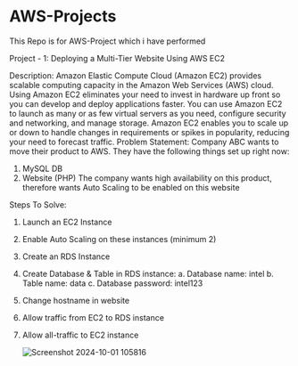 # AWS-Projects
This Repo is for AWS-Project which i have performed

Project - 1: Deploying a Multi-Tier Website Using AWS EC2

Description:
Amazon Elastic Compute Cloud (Amazon EC2) provides scalable computing
capacity in the Amazon Web Services (AWS) cloud. Using Amazon EC2
eliminates your need to invest in hardware up front so you can develop and
deploy applications faster. You can use Amazon EC2 to launch as many or as
few virtual servers as you need, configure security and networking, and manage
storage. Amazon EC2 enables you to scale up or down to handle changes in
requirements or spikes in popularity, reducing your need to forecast traffic.
Problem Statement:
Company ABC wants to move their product to AWS. They have the following
things set up right now:
1. MySQL DB
2. Website (PHP)
The company wants high availability on this product, therefore wants Auto
Scaling to be enabled on this website


Steps To Solve:
1. Launch an EC2 Instance
2. Enable Auto Scaling on these instances (minimum 2)
3. Create an RDS Instance
4. Create Database & Table in RDS instance:
a. Database name: intel
b. Table name: data
c. Database password: intel123
5. Change hostname in website
6. Allow traffic from EC2 to RDS instance
7. Allow all-traffic to EC2 instance

   ![Screenshot 2024-10-01 105816](https://github.com/user-attachments/assets/9581c749-b5d5-4bc2-8c8c-b438f606e5a2)
